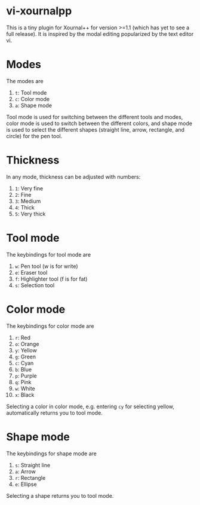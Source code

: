 # vi-xournalpp
This is a tiny plugin for Xournal++ for version >=1.1
(which has yet to see a full release).
It is inspired by the modal editing popularized
by the text editor vi. 

# Modes
The modes are

1. `t`: Tool mode
2. `c`: Color mode
3. `a`: Shape mode

Tool mode is used for switching between the different tools and modes,
color mode is used to switch between the different colors,
and shape mode is used to select the different shapes (straight line,
arrow, rectangle, and circle) for the pen tool.

# Thickness
In any mode, thickness can be adjusted with numbers:

1. `1`: Very fine
2. `2`: Fine
3. `3`: Medium
4. `4`: Thick
5. `5`: Very thick

# Tool mode
The keybindings for tool mode are

1. `w`: Pen tool (w is for write)
2. `e`: Eraser tool
3. `f`: Highlighter tool (f is for fat)
4. `s`: Selection tool

# Color mode
The keybindings for color mode are

1. `r`: Red
2. `o`: Orange
3. `y`: Yellow
4. `g`: Green
5. `c`: Cyan
6. `b`: Blue
7. `p`: Purple
8. `q`: Pink
9. `w`: White
10. `x`: Black

Selecting a color in color mode, 
e.g. entering `cy` for selecting yellow,
automatically returns you to tool mode.

# Shape mode
The keybindings for shape mode are

1. `s`: Straight line
2. `a`: Arrow
3. `r`: Rectangle
4. `e`: Ellipse

Selecting a shape returns you to tool mode.

